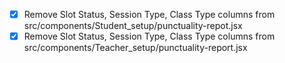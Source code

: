 - [x] Remove Slot Status, Session Type, Class Type columns from src/components/Student_setup/punctuality-repot.jsx
- [x] Remove Slot Status, Session Type, Class Type columns from src/components/Teacher_setup/punctuality-report.jsx

